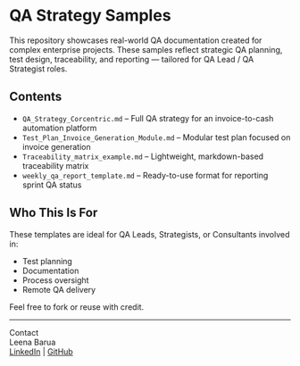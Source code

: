 # QA Strategy Samples

This repository showcases real-world QA documentation created for complex enterprise projects. These samples reflect strategic QA planning, test design, traceability, and reporting — tailored for QA Lead / QA Strategist roles.

##  Contents

- `QA_Strategy_Corcentric.md` – Full QA strategy for an invoice-to-cash automation platform
- `Test_Plan_Invoice_Generation_Module.md` – Modular test plan focused on invoice generation
- `Traceability_matrix_example.md` – Lightweight, markdown-based traceability matrix
- `weekly_qa_report_template.md` – Ready-to-use format for reporting sprint QA status

##  Who This Is For

These templates are ideal for QA Leads, Strategists, or Consultants involved in:
- Test planning
- Documentation
- Process oversight
- Remote QA delivery

Feel free to fork or reuse with credit.

---

 Contact  
Leena Barua  
[LinkedIn](https://linkedin.com/in/qa-leena) | [GitHub](https://github.com/LeenaBGit)
